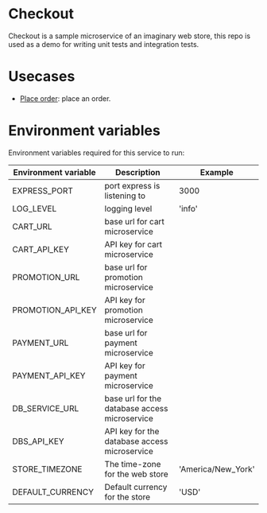 # Checkout

Checkout is a sample microservice of an imaginary web store, this repo is used as a demo for writing unit tests and integration tests.

# Usecases

* [Place order](./docs/diagrams/place-order.png): place an order.

# Environment variables

Environment variables required for this service to run:

| Environment variable | Description | Example
| - | - | - |
| EXPRESS_PORT | port express is listening to | 3000 |
| LOG_LEVEL | logging level | 'info' |
| CART_URL | base url for cart microservice | |
| CART_API_KEY | API key for cart microservice | |
| PROMOTION_URL | base url for promotion microservice | |
| PROMOTION_API_KEY | API key for promotion microservice | |
| PAYMENT_URL | base url for payment microservice | |
| PAYMENT_API_KEY | API key for payment microservice | |
| DB_SERVICE_URL | base url for the database access microservice | |
| DBS_API_KEY | API key for the database access microservice | |
| STORE_TIMEZONE | The time-zone for the web store | 'America/New_York' |
| DEFAULT_CURRENCY | Default currency for the store | 'USD' |